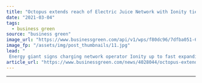```yaml
---
title: "Octopus extends reach of Electric Juice Network with Ionity tie-up"
date: "2021-03-04"
tags: 
  - business green
source: "business green"
image_url: "https://www.businessgreen.com/api/v1/wps/f80dc96/7dfba051-63e8-457c-8fdb-88c081d8cf30/9/20171020-au5-charger02-gradient-rgb-185x114.jpg"
image_fp: "/assets/img/post_thumbnails/11.jpg"
lead: "
 Energy giant signs charging network operator Ionity up to fast expanding network, as latest sales figures underscore growing popularity of EVs ..."
article_url: "https://www.businessgreen.com/news/4028044/octopus-extends-reach-electric-juice-network-ionity-tie"
---
```


---
